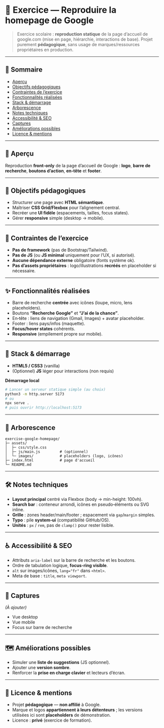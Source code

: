 # 🔎 Exercice — Reproduire la homepage de **Google**

> Exercice scolaire : **reproduction statique** de la page d’accueil de google.com (mise en page, hiérarchie, interactions de base). Projet purement **pédagogique**, sans usage de marques/ressources propriétaires en production.

---

## 📑 Sommaire

* [Aperçu](#-aperçu)
* [Objectifs pédagogiques](#-objectifs-pédagogiques)
* [Contraintes de l’exercice](#-contraintes-de-lexercice)
* [Fonctionnalités réalisées](#-fonctionnalités-réalisées)
* [Stack & démarrage](#-stack--démarrage)
* [Arborescence](#-arborescence)
* [Notes techniques](#-notes-techniques)
* [Accessibilité & SEO](#-accessibilité--seo)
* [Captures](#-captures)
* [Améliorations possibles](#-améliorations-possibles)
* [Licence & mentions](#-licence--mentions)

---

## 👀 Aperçu

Reproduction **front-only** de la page d’accueil de Google : **logo**, **barre de recherche**, **boutons d’action**, **en‑tête** et **footer**.

---

## 🎯 Objectifs pédagogiques

* Structurer une page avec **HTML sémantique**.
* Maîtriser **CSS Grid/Flexbox** pour l’alignement central.
* Recréer une **UI fidèle** (espacements, tailles, focus states).
* Gérer **responsive** simple (desktop → mobile).

---

## 📏 Contraintes de l’exercice

* **Pas de framework** (pas de Bootstrap/Tailwind).
* **Pas de JS** (ou **JS minimal** uniquement pour l’UX, si autorisé).
* **Aucune dépendance externe** obligatoire (fonts système ok).
* **Pas d’assets propriétaires** : logo/illustrations **recréés** en placeholder si nécessaire.

---

## ✨ Fonctionnalités réalisées

* Barre de recherche **centrée** avec icônes (loupe, micro, lens placeholders).
* Boutons **“Recherche Google”** et **“J’ai de la chance”**.
* En‑tête : liens de navigation (Gmail, Images) + avatar placeholder.
* Footer : liens pays/infos (maquette).
* **Focus/hover states** cohérents.
* **Responsive** (empilement propre sur mobile).

---

## 🧱 Stack & démarrage

* **HTML5 / CSS3** (vanilla)
* (Optionnel) **JS** léger pour interactions (non requis)

**Démarrage local**

```bash
# Lancer un serveur statique simple (au choix)
python3 -m http.server 5173
# ou
npx serve .
# puis ouvrir http://localhost:5173
```

---

## 🌲 Arborescence

```
exercise-google-homepage/
├─ assets/
│  ├─ css/style.css
│  ├─ js/main.js         # (optionnel)
│  └─ images/            # placeholders (logo, icônes)
├─ index.html            # page d'accueil
└─ README.md
```

---

## 🛠️ Notes techniques

* **Layout principal** centré via Flexbox (body → min-height: 100vh).
* **Search bar** : conteneur arrondi, icônes en pseudo‑éléments ou SVG inline.
* **Grille** : zones header/main/footer ; espacement via `gap`/`margin` simples.
* **Typo** : pile **system‑ui** (compatibilité GitHub/OS).
* **Unités** : `px` / `rem`, pas de `clamp()` pour rester lisible.

---

## ♿ Accessibilité & SEO

* Attributs `aria-label` sur la barre de recherche et les boutons.
* Ordre de tabulation logique, **focus-ring visible**.
* `alt` sur images/icônes, `lang="fr"` dans `<html>`.
* Meta de base : `title`, `meta viewport`.

---

## 📸 Captures

*(À ajouter)*

* Vue desktop
* Vue mobile
* Focus sur barre de recherche

---

## 🗺️ Améliorations possibles

* Simuler une **liste de suggestions** (JS optionnel).
* Ajouter une **version sombre**.
* Renforcer la **prise en charge clavier** et lecteurs d’écran.

---

## 📜 Licence & mentions

* Projet **pédagogique** — **non affilié** à Google.
* Marque et logos **appartiennent à leurs détenteurs** ; les versions utilisées ici sont **placeholders** de démonstration.
* Licence : **privé** (exercice de formation).
